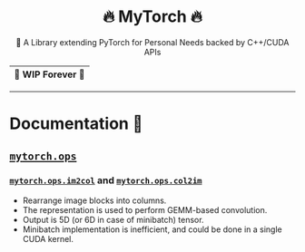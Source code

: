 <div align="center">

# 🔥 MyTorch 🔥
🐣 A Library extending PyTorch for Personal Needs backed by C++/CUDA APIs 

| **🚧 WIP Forever 🚧** |
|:-------------------:|

---

</div>

# Documentation 📑

## [`mytorch.ops`](https://github.com/Syzygianinfern0/MyTorch/tree/main/mytorch)

### [`mytorch.ops.im2col`](https://github.com/Syzygianinfern0/MyTorch/blob/main/mytorch/ops/im2col.py) and [`mytorch.ops.col2im`](https://github.com/Syzygianinfern0/MyTorch/blob/main/mytorch/ops/im2col.py)
- Rearrange image blocks into columns.
- The representation is used to perform GEMM-based convolution.
- Output is 5D (or 6D in case of minibatch) tensor.
- Minibatch implementation is inefficient, and could be done in a single CUDA kernel.
